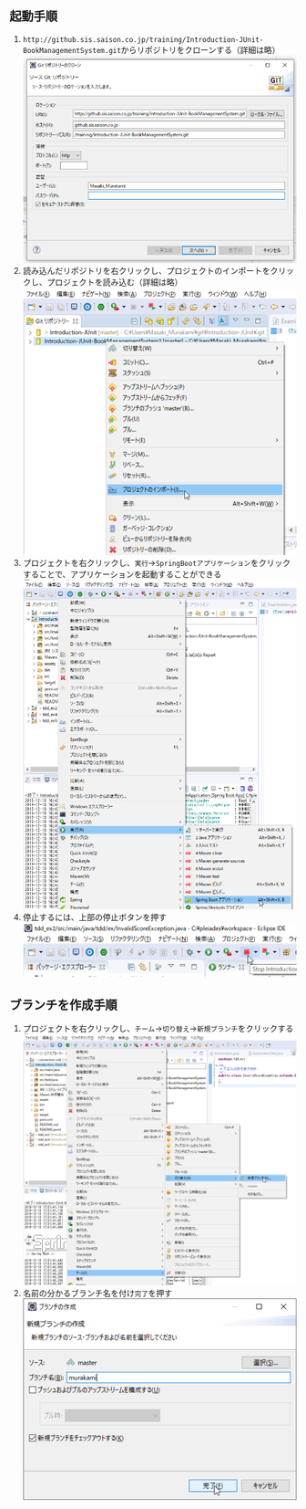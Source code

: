 ## 起動手順
1. `http://github.sis.saison.co.jp/training/Introduction-JUnit-BookManagementSystem.git`からリポジトリをクローンする（詳細は略）  
![](assets/EclipseCloneRepository.png)  
1. 読み込んだリポジトリを右クリックし、プロジェクトのインポートをクリックし、プロジェクトを読み込む（詳細は略）  
![](assets/EclipseImportProject.png)  
1. プロジェクトを右クリックし、`実行`→`SpringBootアプリケーション`をクリックすることで、アプリケーションを起動することができる  
![](assets/EclipseStartSpringBootApp.png)  
1. 停止するには、上部の停止ボタンを押す  
![](assets/EclipseStopSpringApp.png)  

## ブランチを作成手順
1. プロジェクトを右クリックし、`チーム`→`切り替え`→`新規ブランチ`をクリックする
![](assets/EclipseCreateBranch.png)  
1. 名前の分かるブランチ名を付け`完了`を押す  
![](assets/EclipseCreateBranch2.png)  
